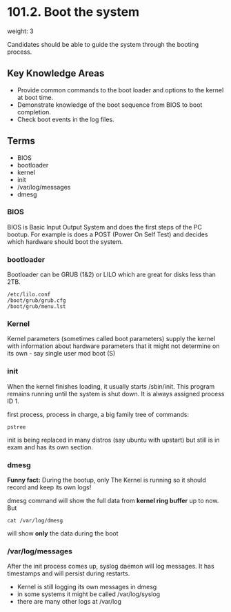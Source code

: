 # 101.2. Boot the system
weight: 3

Candidates should be able to guide the system through the booting process.

## Key Knowledge Areas
- Provide common commands to the boot loader and options to the kernel at boot time.
- Demonstrate knowledge of the boot sequence from BIOS to boot completion.
- Check boot events in the log files.

## Terms
- BIOS
- bootloader
- kernel
- init
- /var/log/messages
- dmesg

### BIOS
BIOS is Basic Input Output System and does the first steps of the PC bootup. For example is does a POST (Power On Self Test) and decides which hardware should boot the system.

### bootloader

Bootloader can be GRUB (1&2) or LILO which are great for disks less than 2TB.

	/etc/lilo.conf
	/boot/grub/grub.cfg
	/boot/grub/menu.lst


### Kernel
Kernel parameters (sometimes called boot parameters) supply the kernel with information about hardware parameters that it might not determine on its own - say single user mod boot (S)

### init
When the kernel finishes loading, it usually starts /sbin/init. This program remains running until the system is shut down. It is always assigned process ID 1. 

first process, process in charge, a big family tree of commands:

    pstree

init is being replaced in many distros (say ubuntu with upstart) but still is in exam and has its own section.

### dmesg
**Funny fact:** During the bootup, only The Kernel is running so it should record and keep its own logs!

dmesg command will show the full data from  **kernel ring buffer** up to now. But

    cat /var/log/dmesg

will show **only** the data during the boot

### /var/log/messages
After the init process comes up, syslog daemon will log messages. It has timestamps and will persist during restarts.

- Kernel is still logging its own messages in dmesg
- in some systems it might be called /var/log/syslog
- there are many other logs at /var/log
